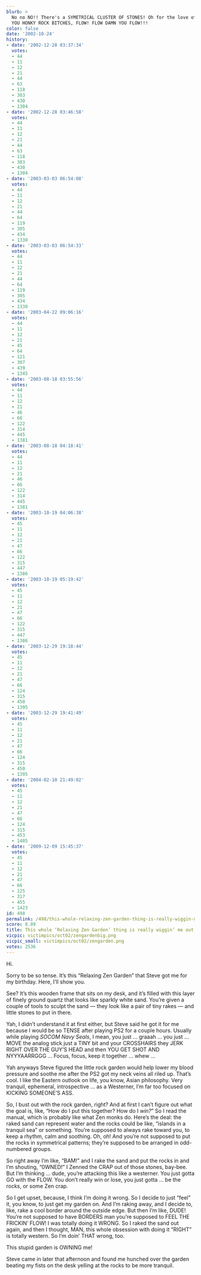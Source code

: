 ```yaml
---
blurb: >
  No no NO!! There's a SYMETRICAL CLUSTER OF STONES! Oh for the love of ... LISTEN
  YOU HONKY ROCK BITCHES, FLOW! FLOW DAMN YOU FLOW!!!
color: false
date: '2002-10-24'
history:
- date: '2002-12-28 03:37:34'
  votes:
  - 44
  - 11
  - 12
  - 21
  - 44
  - 63
  - 118
  - 303
  - 430
  - 1304
- date: '2002-12-28 03:46:58'
  votes:
  - 44
  - 11
  - 12
  - 21
  - 44
  - 63
  - 118
  - 303
  - 430
  - 1304
- date: '2003-03-03 06:54:08'
  votes:
  - 44
  - 11
  - 12
  - 21
  - 44
  - 64
  - 119
  - 305
  - 434
  - 1330
- date: '2003-03-03 06:54:33'
  votes:
  - 44
  - 11
  - 12
  - 21
  - 44
  - 64
  - 119
  - 305
  - 434
  - 1330
- date: '2003-04-22 09:06:16'
  votes:
  - 44
  - 11
  - 12
  - 21
  - 45
  - 64
  - 121
  - 307
  - 439
  - 1345
- date: '2003-08-18 03:55:56'
  votes:
  - 44
  - 11
  - 12
  - 21
  - 46
  - 66
  - 122
  - 314
  - 445
  - 1381
- date: '2003-08-18 04:18:41'
  votes:
  - 44
  - 11
  - 12
  - 21
  - 46
  - 66
  - 122
  - 314
  - 445
  - 1381
- date: '2003-10-19 04:06:38'
  votes:
  - 45
  - 11
  - 12
  - 21
  - 47
  - 66
  - 122
  - 315
  - 447
  - 1386
- date: '2003-10-19 05:19:42'
  votes:
  - 45
  - 11
  - 12
  - 21
  - 47
  - 66
  - 122
  - 315
  - 447
  - 1386
- date: '2003-12-29 19:18:44'
  votes:
  - 45
  - 11
  - 12
  - 21
  - 47
  - 66
  - 124
  - 315
  - 450
  - 1395
- date: '2003-12-29 19:41:49'
  votes:
  - 45
  - 11
  - 12
  - 21
  - 47
  - 66
  - 124
  - 315
  - 450
  - 1395
- date: '2004-02-10 21:49:02'
  votes:
  - 45
  - 11
  - 12
  - 21
  - 47
  - 66
  - 124
  - 315
  - 453
  - 1405
- date: '2009-12-09 15:45:37'
  votes:
  - 45
  - 11
  - 12
  - 21
  - 47
  - 66
  - 125
  - 317
  - 455
  - 1423
id: 498
permalink: /498/this-whole-relaxing-zen-garden-thing-is-really-wiggin-me-out/
score: 8.89
title: This whole ‘Relaxing Zen Garden’ thing is really wiggin’ me out.
vicpic: victimpics/oct02/zengardenbig.png
vicpic_small: victimpics/oct02/zengarden.png
votes: 2536
---
```


Hi.

Sorry to be so tense. It’s this “Relaxing Zen Garden” that Steve got me
for my birthday. Here, I’ll show you.

See? It’s this wooden frame that sits on my desk, and it’s filled with
this layer of finely ground quartz that looks like sparkly white sand.
You’re given a couple of tools to sculpt the sand — they look like a
pair of tiny rakes — and little stones to put in there.

Yah, I didn’t understand it at first either, but Steve said he got it
for me because I would be so TENSE after playing PS2 for a couple hours.
Usually while playing *SOCOM Navy Seals*, I mean, you just ... graaah
... you just ... MOVE the analog stick just a TINY bit and your
CROSSHAIRS they JERK RIGHT OVER THE GUY’S HEAD and then YOU GET SHOT AND
NYYYAARRGGG ... Focus, focus, keep it together ... whew ...

Yah anyways Steve figured the little rock garden would help lower my
blood pressure and soothe me after the PS2 got my neck veins all riled
up. That’s cool. I like the Eastern outlook on life, you know, Asian
philosophy. Very tranquil, ephemeral, introspective ... as a Westerner,
I’m far too focused on KICKING SOMEONE’S ASS.

So, I bust out with the rock garden, right? And at first I can’t figure
out what the goal is, like, “How do I put this together? How do I
*win?*” So I read the manual, which is probably like what Zen monks do.
Here’s the deal: the raked sand can represent water and the rocks could
be like, “islands in a tranquil sea” or something. You’re supposed to
always rake toward you, to keep a rhythm, calm and soothing. Oh, oh! And
you’re not supposed to put the rocks in symmetrical patterns; they’re
supposed to be arranged in odd-numbered groups.

So right away I’m like, “BAM!” and I rake the sand and put the rocks in
and I’m shouting, “0WNED!” I Zenned the CRAP out of those stones,
bay-bee. But I’m thinking ... dude, you’re attacking this like a
westerner. You just gotta GO with the FLOW. You don’t really win or
lose, you just gotta ... be the rocks, or some Zen crap.

So I get upset, because, I think I’m doing it wrong. So I decide to just
“feel” it, you know, to just get my garden on. And I’m raking away, and
I decide to, like, rake a cool border around the outside edge. But then
I’m like, DUDE! You’re not supposed to have BORDERS man you’re supposed
to FEEL THE FRICKIN’ FLOW! I was totally doing it WRONG. So I raked the
sand out again, and then I thought, MAN, this whole obsession with doing
it “RIGHT” is totally western. So I’m doin’ THAT wrong, too.

This stupid garden is OWNING me!

Steve came in later that afternoon and found me hunched over the garden
beating my fists on the desk yelling at the rocks to be more tranquil.